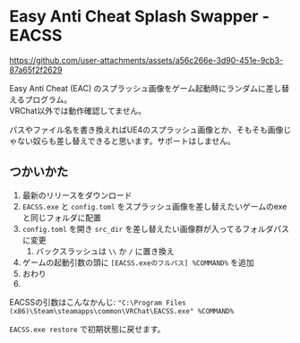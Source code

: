 # Easy Anti Cheat Splash Swapper - EACSS

https://github.com/user-attachments/assets/a56c266e-3d90-451e-9cb3-87a65f2f2629

Easy Anti Cheat (EAC) のスプラッシュ画像をゲーム起動時にランダムに差し替えるプログラム。  
VRChat以外では動作確認してません。

パスやファイル名を書き換えればUE4のスプラッシュ画像とか、そもそも画像じゃない奴らも差し替えできると思います。サポートはしません。

## つかいかた

1. 最新のリリースをダウンロード
2. `EACSS.exe` と `config.toml` をスプラッシュ画像を差し替えたいゲームのexeと同じフォルダに配置
3. `config.toml` を開き `src_dir` を差し替えたい画像群が入ってるフォルダパスに変更
   1. バックスラッシュは `\\` か `/` に置き換え
4. ゲームの起動引数の頭に `[EACSS.exeのフルパス] %COMMAND%` を追加
5. おわり
6. 
EACSSの引数はこんなかんじ: `"C:\Program Files (x86)\Steam\steamapps\common\VRChat\EACSS.exe" %COMMAND%`

`EACSS.exe restore` で初期状態に戻せます。
